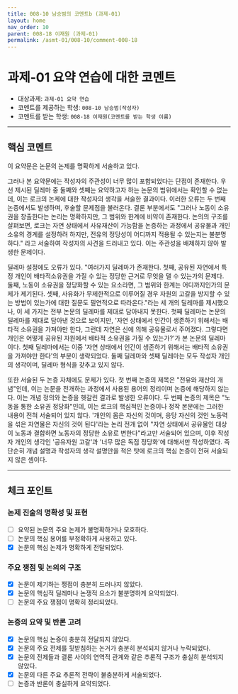 ```yaml
---
title: 008-10 남승범의 코멘트b (과제-01) 
layout: home
nav_order: 10
parent: 008-18 이재원 (과제-01)
permalink: /asmt-01/008-10/comment-008-18
---
```


# 과제-01 요약 연습에 대한 코멘트

- 대상과제: `과제-01 요약 연습`
- 코멘트를 제공하는 학생: `008-10 남승범(작성자)` 
- 코멘트를 받는 학생: `008-18 이재원(코멘트를 받는 학생 이름)` 

---

## 핵심 코멘트

이 요약문은 논문의 논제를 명확하게 서술하고 있다.

그러나 본 요약문에는 작성자의 주관성이 너무 많이 포함되었다는 단점이 존재한다. 우선 제시된 딜레마 중 둘째와 셋째는 요약하고자 하는 논문의 범위에서는 확인할 수 없는데, 이는 로크의 논제에 대한 작성자의 생각을 서술한 결과이다. 이러한 오류는 두 번째 논증에서도 발생하며, 후술할 문제점을 불러온다. 결론 부분에서도 "그러나 노동이 소유권을 창출한다는 논리는 명확하지만, 그 범위와 한계에 비약이 존재한다. 논의의 구조를 살펴보면, 로크는 자연 상태에서 사유재산이 가능함을 논증하는 과정에서 공유물과 개인 소유의 경계를 설정하려 하지만, 전유의 정당성이 어디까지 적용될 수 있는지는 불분명하다." 라고 서술하여 작성자의 사견을 드러내고 있다. 이는 주관성을 배제하지 않아 발생한 문제이다.

딜레마 설정에도 오류가 있다. "여러가지 딜레마가 존재한다. 첫째, 공유된 자연에서 특정 개인이 배타적소유권을 가질 수 있는 정당한 근거로 무엇을 댈 수 있는가의 문제다. 둘째, 노동이 소유권을 정당화할 수 있는 요소라면, 그 범위와 한계는 어디까지인가의 문제가 제기된다. 셋째, 사유화가 무제한적으로 이루어질 경우 자원의 고갈을 방지할 수 있는 방법이 있는가에 대한 질문도 필연적으로 따라온다."라는 세 개의 딜레마를 제시했으나, 이 세 가지는 전부 논문의 딜레마를 제대로 담아내지 못한다. 첫째 딜레마는 논문의 딜레마를 제대로 담아낸 것으로 보이지만, '자연 상태에서 인간이 생존하기 위해서는 배타적 소유권을 가져야만 한다, 그런데 자연은 신에 의해 공유물로서 주어졌다. 그렇다면 개인은 어떻게 공유된 자원에서 배타적 소유권을 가질 수 있는가?'가 본 논문의 딜레마이다. 첫째 딜레마에서는 이중 '자연 상태에서 인간이 생존하기 위해서는 배타적 소유권을 가져야만 한다'의 부분이 생략되었다. 둘째 딜레마와 셋째 딜레마는 모두 작성자 개인의 생각이며, 딜레마 형식을 갖추고 있지 않다.

또한 서술된 두 논증 자체에도 문제가 있다. 첫 번째 논증의 제목은 "전유와 재산의 개념"인데, 이는 논문을 전개하는 과정에서 사용된 용어의 정리이며 논증에 해당하지 않는다. 이는 개념 정의와 논증을 헷갈린 결과로 발생한 오류이다. 두 번째 논증의 제목은 "노동을 통한 소유권 정당화"인데, 이는 로크의 핵심적인 논증이나 정작 본문에는 그러한 내용이 전혀 서술되어 있지 않다. '개인의 몸은 자신의 것이며, 응당 자신의 것인 노동력을 섞은 자연물은 자신의 것이 된다'라는 논리 전개 없이 "자연 상태에서 공유물인 대상이 노동과 결합하면 노동자의 정당한 소유로 변한다"라고만 서술되어 있으며, 이후 작성자 개인의 생각인 '공유자원 고갈'과 '너무 많은 독점 정당화'에 대해서만 작성하였다. 즉 단순히 개념 설명과 작성자의 생각 설명만을 적은 탓에 로크의 핵심 논증이 전혀 서술되지 않은 셈이다.

---

## 체크 포인트

### 논제 진술의 명확성 및 표현  
- [ ] 요약된 논문의 주요 논제가 불명확하거나 모호하다.  
- [ ] 논문의 핵심 용어를 부정확하게 사용하고 있다.  
- [x] 논문의 핵심 논제가 명확하게 전달되었다.  

### 주요 쟁점 및 논의의 구조  
- [x] 논문이 제기하는 쟁점이 충분히 드러나지 않았다.  
- [x] 논문의 핵심적 딜레마나 논쟁적 요소가 불분명하게 요약되었다.  
- [ ] 논문의 주요 쟁점이 명확히 정리되었다.  

### 논증의 요약 및 반론 고려  
- [x] 논문의 핵심 논증이 충분히 전달되지 않았다.  
- [x] 논문의 주요 전제를 뒷받침하는 논거가 충분히 분석되지 않거나 누락되었다.  
- [x] 논문의 전제들과 결론 사이의 연역적 관계와 같은 추론적 구조가 충실히 분석되지 않았다.  
- [x] 논문의 다른 주요 추론적 전략이 불충분하게 서술되었다.
- [ ] 논증과 반론이 충실하게 요약되었다. 